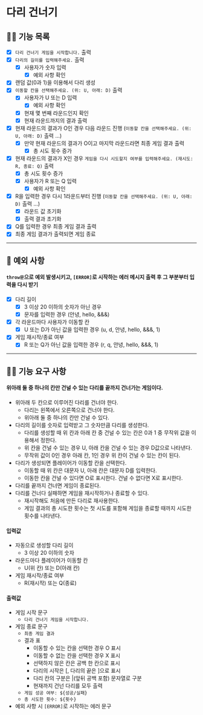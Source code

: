 # 다리 건너기

## ✍🏻 기능 목록

- [x] `다리 건너기 게임을 시작합니다.` 출력
- [x] `다리의 길이를 입력해주세요.` 출력
  - [x] 사용자가 숫자 입력
    - [x] 예외 사항 확인
- [x] 랜덤 값(0과 1)을 이용해서 다리 생성
- [x] `이동할 칸을 선택해주세요. (위: U, 아래: D)` 출력
  - [x] 사용자가 U 또는 D 입력
    - [x] 예외 사항 확인
  - [x] 현재 몇 번째 라운드인지 확인
  - [x] 현재 라운드까지의 결과 출력
- [x] 현재 라운드의 결과가 O인 경우 다음 라운드 진행 (`이동할 칸을 선택해주세요. (위: U, 아래: D)` 출력 ...)
  - [x] 만약 현재 라운드의 결과가 O이고 마지막 라운드라면 최종 게임 결과 출력
    - [x] 총 시도 횟수 증가
- [x] 현재 라운드의 결과가 X인 경우 `게임을 다시 시도할지 여부를 입력해주세요. (재시도: R, 종료: Q)` 출력
  - [x] 총 시도 횟수 증가
  - [x] 사용자가 R 또는 Q 입력
    - [x] 예외 사항 확인
- [x] R을 입력한 경우 다시 1라운드부터 진행 (`이동할 칸을 선택해주세요. (위: U, 아래: D)` 출력 ...)
  - [x] 라운드 값 초기화
  - [x] 출력 결과 초기화
- [x] Q를 입력한 경우 최종 게임 결과 출력
- [x] 최종 게임 결과가 출력되면 게임 종료

---

## 🚫 예외 사항

#### `throw문`으로 예외 발생시키고, `[ERROR]`로 시작하는 에러 메시지 출력 후 그 부분부터 입력을 다시 받기

- [x] 다리 길이
  - [x] 3 이상 20 이하의 숫자가 아닌 경우
  - [x] 문자를 입력한 경우 (안녕, hello, &&&)
- [x] 각 라운드마다 사용자가 이동할 칸
  - [x] U 또는 D가 아닌 값을 입력한 경우 (u, d, 안녕, hello, &&&, 1)
- [x] 게임 재시작/종료 여부
  - [x] R 또는 Q가 아닌 값을 입력한 경우 (r, q, 안녕, hello, &&&, 1)

---

## 👌🏻 기능 요구 사항

#### 위아래 둘 중 하나의 칸만 건널 수 있는 다리를 끝까지 건너가는 게임이다.

- 위아래 두 칸으로 이루어진 다리를 건너야 한다.
  - 다리는 왼쪽에서 오른쪽으로 건너야 한다.
  - 위아래 둘 중 하나의 칸만 건널 수 있다.
- 다리의 길이를 숫자로 입력받고 그 숫자만큼 다리를 생성한다.
  - 다리를 생성할 때 위 칸과 아래 칸 중 건널 수 있는 칸은 0과 1 중 무작위 값을 이용해서 정한다.
  - 위 칸을 건널 수 있는 경우 U, 아래 칸을 건널 수 있는 경우 D값으로 나타낸다.
  - 무작위 값이 0인 경우 아래 칸, 1인 경우 위 칸이 건널 수 있는 칸이 된다.
- 다리가 생성되면 플레이어가 이동할 칸을 선택한다.
  - 이동할 때 위 칸은 대문자 U, 아래 칸은 대문자 D를 입력한다.
  - 이동한 칸을 건널 수 있다면 O로 표시한다. 건널 수 없다면 X로 표시한다.
- 다리를 끝까지 건너면 게임이 종료된다.
- 다리를 건너다 실패하면 게임을 재시작하거나 종료할 수 있다.
  - 재시작해도 처음에 만든 다리로 재사용한다.
  - 게임 결과의 총 시도한 횟수는 첫 시도를 포함해 게임을 종료할 때까지 시도한 횟수를 나타낸다.

#### 입력값

- 자동으로 생성할 다리 길이
  - 3 이상 20 이하의 숫자
- 라운드마다 플레이어가 이동할 칸
  - U(위 칸) 또는 D(아래 칸)
- 게임 재시작/종료 여부
  - R(재시작) 또는 Q(종료)

#### 출력값

- 게임 시작 문구
  - `다리 건너기 게임을 시작합니다.`
- 게임 종료 문구
  - `최종 게임 결과`
  - 결과 표
    - 이동할 수 있는 칸을 선택한 경우 O 표시
    - 이동할 수 없는 칸을 선택한 경우 X 표시
    - 선택하지 않은 칸은 공백 한 칸으로 표시
    - 다리의 시작은 [, 다리의 끝은 ]으로 표시
    - 다리 칸의 구분은 |(앞뒤 공백 포함) 문자열로 구분
    - 현재까지 건넌 다리를 모두 출력
  - `게임 성공 여부: ${성공/실패}`
  - `총 시도한 횟수: ${횟수}`
- 예외 사항 시 `[ERROR]`로 시작하는 에러 문구
